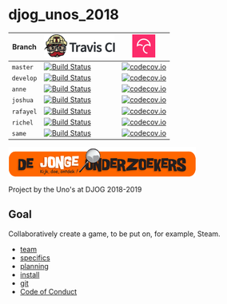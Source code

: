 # djog_unos_2018

Branch|[![Travis CI logo](pics/TravisCI.png)](https://travis-ci.org)|[![Codecov logo](pics/Codecov.png)](https://www.codecov.io)
---|---|---
`master`|[![Build Status](https://travis-ci.org/richelbilderbeek/djog_unos_2018.svg?branch=master)](https://travis-ci.org/richelbilderbeek/djog_unos_2018) | [![codecov.io](https://codecov.io/github/richelbilderbeek/djog_unos_2018/coverage.svg?branch=master)](https://codecov.io/github/richelbilderbeek/djog_unos_2018?branch=master)
`develop`|[![Build Status](https://travis-ci.org/richelbilderbeek/djog_unos_2018.svg?branch=develop)](https://travis-ci.org/richelbilderbeek/djog_unos_2018) | [![codecov.io](https://codecov.io/github/richelbilderbeek/djog_unos_2018/coverage.svg?branch=develop)](https://codecov.io/github/richelbilderbeek/djog_unos_2018?branch=develop)
`anne`|[![Build Status](https://travis-ci.org/richelbilderbeek/djog_unos_2018.svg?branch=anne)](https://travis-ci.org/richelbilderbeek/djog_unos_2018) | [![codecov.io](https://codecov.io/github/richelbilderbeek/djog_unos_2018/coverage.svg?branch=anne)](https://codecov.io/github/richelbilderbeek/djog_unos_2018?branch=anne)
`joshua`|[![Build Status](https://travis-ci.org/richelbilderbeek/djog_unos_2018.svg?branch=joshua)](https://travis-ci.org/richelbilderbeek/djog_unos_2018) | [![codecov.io](https://codecov.io/github/richelbilderbeek/djog_unos_2018/coverage.svg?branch=joshua)](https://codecov.io/github/richelbilderbeek/djog_unos_2018?branch=joshua)
`rafayel`|[![Build Status](https://travis-ci.org/richelbilderbeek/djog_unos_2018.svg?branch=rafayel)](https://travis-ci.org/richelbilderbeek/djog_unos_2018) | [![codecov.io](https://codecov.io/github/richelbilderbeek/djog_unos_2018/coverage.svg?branch=rafayel)](https://codecov.io/github/richelbilderbeek/djog_unos_2018?branch=rafayel)
`richel`|[![Build Status](https://travis-ci.org/richelbilderbeek/djog_unos_2018.svg?branch=richel)](https://travis-ci.org/richelbilderbeek/djog_unos_2018) | [![codecov.io](https://codecov.io/github/richelbilderbeek/djog_unos_2018/coverage.svg?branch=richel)](https://codecov.io/github/richelbilderbeek/djog_unos_2018?branch=richel)
`same`|[![Build Status](https://travis-ci.org/richelbilderbeek/djog_unos_2018.svg?branch=same)](https://travis-ci.org/richelbilderbeek/djog_unos_2018) | [![codecov.io](https://codecov.io/github/richelbilderbeek/djog_unos_2018/coverage.svg?branch=same)](https://codecov.io/github/richelbilderbeek/djog_unos_2018?branch=same)

[![DJOG logo](pics/Djog.png)](https://www.djog.nl/)

Project by the Uno's at DJOG 2018-2019

## Goal

Collaboratively create a game, to be put on, for example, Steam.

  * [team](doc/team.md)
  * [specifics](doc/specs.md)
  * [planning](doc/planning.md)
  * [install](doc/install.md)
  * [git](doc/git.md)
  * [Code of Conduct](code_of_conduct.md)
